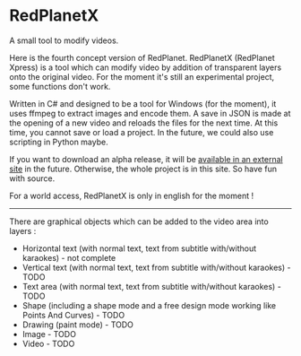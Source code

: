 RedPlanetX
==========

A small tool to modify videos.

Here is the fourth concept version of RedPlanet. RedPlanetX (RedPlanet Xpress) is a tool which can modify video by addition of transparent layers onto the original video. For the moment it's still an experimental project, some functions don't work.

Written in C# and designed to be a tool for Windows (for the moment), it uses ffmpeg to extract images and encode them. A save in JSON is made at the opening of a new video and reloads the files for the next time. At this time, you cannot save or load a project. In the future, we could also use scripting in Python maybe.

If you want to download an alpha release, it will be <a href="http://www.redarchive.hol.es/">available in an external site</a> in the future. Otherwise, the whole project is in this site. So have fun with source.

For a world access, RedPlanetX is only in english for the moment !

---

There are graphical objects which can be added to the video area into layers :

<ul>
<li>Horizontal text (with normal text, text from subtitle with/without karaokes) - not complete</li>
<li>Vertical text (with normal text, text from subtitle with/without karaokes) - TODO</li>
<li>Text area (with normal text, text from subtitle with/without karaokes) - TODO</li>
<li>Shape (including a shape mode and a free design mode working like Points And Curves) - TODO</li>
<li>Drawing (paint mode) - TODO</li>
<li>Image - TODO</li>
<li>Video - TODO</li>
</ul>
